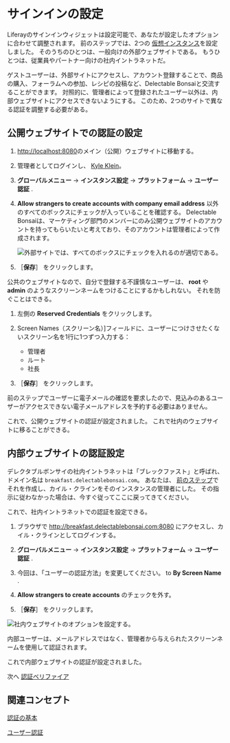 # サインインの設定

Liferayのサインインウィジェットは設定可能で、あなたが設定したオプションに合わせて調整されます。 前のステップでは、2つの [仮想インスタンス](../../configuration/configuring-virtual-instances.md)を設定しました。 そのうちのひとつは、一般向けの外部ウェブサイトである。 もうひとつは、従業員やパートナー向けの社内イントラネットだ。

ゲストユーザーは、外部サイトにアクセスし、アカウント登録することで、商品の購入、フォーラムへの参加、レシピの投稿など、Delectable Bonsaiと交流することができます。 対照的に、管理者によって登録されたユーザー以外は、内部ウェブサイトにアクセスできないようにする。 このため、2つのサイトで異なる認証を調整する必要がある。

## 公開ウェブサイトでの認証の設定

1. <http://localhost:8080>のメイン（公開）ウェブサイトに移動する。

1. 管理者としてログインし、 [Kyle Klein](../../users-accounts-organizations/managing-users.md)。

1. **グローバルメニュー** &rarr; **インスタンス設定** &rarr; **プラットフォーム** &rarr; **ユーザー認証** .

1. **Allow strangers to create accounts with company email address** 以外のすべてのボックスにチェックが入っていることを確認する。 Delectable Bonsaiは、マーケティング部門のメンバーにのみ公開ウェブサイトのアカウントを持ってもらいたいと考えており、そのアカウントは管理者によって作成されます。

   ![外部サイトでは、すべてのボックスにチェックを入れるのが適切である。](./configuring-sign-in/images/01.png)

1. ［**保存**］ をクリックします。

公共のウェブサイトなので、自分で登録する不謹慎なユーザーは、 **root** や **admin** のようなスクリーンネームをつけることにするかもしれない。 それを防ぐことはできる。

1. 左側の **Reserved Credentials** をクリックします。

1. Screen Names（スクリーン名）]フィールドに、ユーザーにつけさせたくないスクリーン名を1行に1つずつ入力する：
   - 管理者
   - ルート
   - 社長

1. ［**保存**］ をクリックします。

前のステップでユーザーに電子メールの確認を要求したので、見込みのあるユーザーがアクセスできない電子メールアドレスを予約する必要はありません。

これで、公開ウェブサイトの認証が設定されました。 これで社内のウェブサイトに移ることができる。

## 内部ウェブサイトの認証設定

デレクタブルボンサイの社内イントラネットは「ブレックファスト」と呼ばれ、ドメイン名は `breakfast.delectablebonsai.com`。 あなたは、 [前のステップ](../../configuration/configuring-virtual-instances.md)でそれを作成し、カイル・クラインをそのインスタンスの管理者にした。 その指示に従わなかった場合は、今すぐ従ってここに戻ってきてください。

これで、社内イントラネットでの認証を設定できる。

1. ブラウザで <http://breakfast.delectablebonsai.com:8080> にアクセスし、カイル・クラインとしてログインする。

1. **グローバルメニュー** &rarr; **インスタンス設定** &rarr; **プラットフォーム** &rarr; **ユーザー認証** .

1. 今回は、「ユーザーの認証方法」を変更してください。 to **By Screen Name** .

1. **Allow strangers to create accounts** のチェックを外す。

1. ［**保存**］ をクリックします。

![社内ウェブサイトのオプションを設定する。](./configuring-sign-in/images/02.png)

内部ユーザーは、メールアドレスではなく、管理者から与えられたスクリーンネームを使用して認証されます。

これで内部ウェブサイトの認証が設定されました。

次へ [認証ベリファイア](./authentication-verifiers.md)

## 関連コンセプト

[認証の基本](https://learn.liferay.com/w/dxp/installation-and-upgrades/securing-liferay/authentication-basics)

[ユーザー認証](https://learn.liferay.com/web/guest/w/dxp/system-administration/configuring-liferay/virtual-instances/user-authentication)
